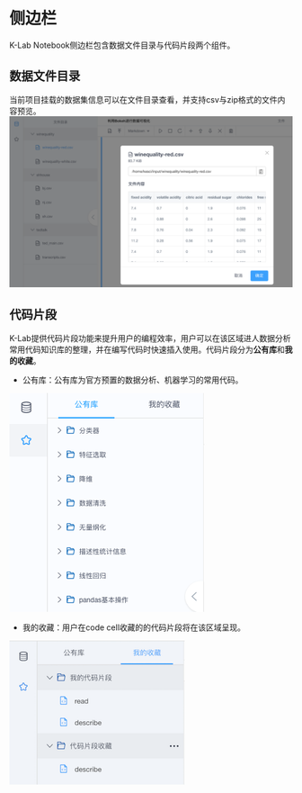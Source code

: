 # 侧边栏

K-Lab Notebook侧边栏包含数据文件目录与代码片段两个组件。
## 数据文件目录
当前项目挂载的数据集信息可以在文件目录查看，并支持csv与zip格式的文件内容预览。
![image description](/image/dataset-preview.png)
## 代码片段
K-Lab提供代码片段功能来提升用户的编程效率，用户可以在该区域进人数据分析常用代码知识库的整理，并在编写代码时快速插入使用。代码片段分为**公有库**和**我的收藏**。

* 公有库：公有库为官方预置的数据分析、机器学习的常用代码。        

![image description](/image/code-storage.png)

* 我的收藏：用户在code cell收藏的的代码片段将在该区域呈现。

![image description](/image/code-favourite.png)
